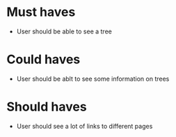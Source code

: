 # Must haves

* User should be able to see a tree

# Could haves

* User should be ablt to see some information on trees

# Should haves

* User should see a lot of links to different pages
